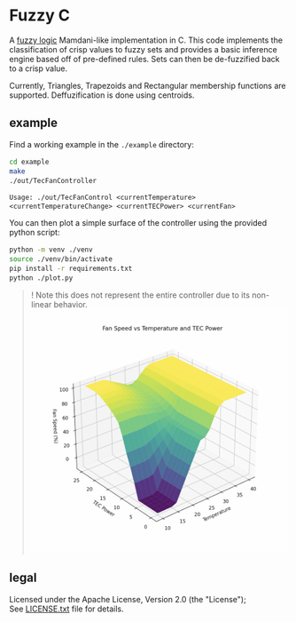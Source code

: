 # Fuzzy C

A [fuzzy logic](https://en.wikipedia.org/wiki/Fuzzy_logic) Mamdani-like implementation in C.
This code implements the classification of crisp values to fuzzy sets and provides a basic inference engine based off of pre-defined rules.
Sets can then be de-fuzzified back to a crisp value.

Currently, Triangles, Trapezoids and Rectangular membership functions are supported.
Deffuzification is done using centroids.

## example

Find a working example in the `./example` directory:
```bash
cd example
make
./out/TecFanController
```
```
Usage: ./out/TecFanControl <currentTemperature> <currentTemperatureChange> <currentTECPower> <currentFan>
```
You can then plot a simple surface of the controller using the provided python script:
```bash
python -m venv ./venv
source ./venv/bin/activate
pip install -r requirements.txt
python ./plot.py
```
>! Note this does not represent the entire controller due to its non-linear behavior.
![./example/controller.figure.png](./example/controller-figure.png)

## legal

Licensed under the Apache License, Version 2.0 (the "License"); <br>
See [LICENSE.txt](LICENSE.txt) file for details.
